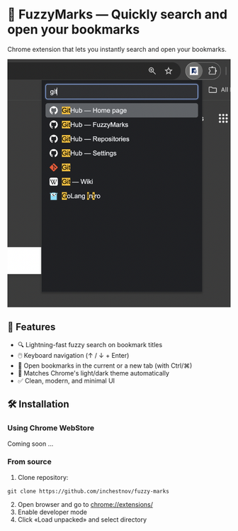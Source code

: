 # 🔖 FuzzyMarks — Quickly search and open your bookmarks

Chrome extension that lets you instantly search and open your bookmarks.

<p align="center" >
  <img src="screens/demo.png" alt="Searching" width="512">
</p>

## 🚀 Features

- 🔍 Lightning-fast fuzzy search on bookmark titles
- 🖱️ Keyboard navigation (↑ / ↓ + Enter)
- 📎 Open bookmarks in the current or a new tab (with Ctrl/⌘)
- 🎨 Matches Chrome's light/dark theme automatically
- ✅ Clean, modern, and minimal UI

## 🛠️ Installation

### Using Chrome WebStore
Coming soon ...

### From source
1. Clone repository:
```shell
git clone https://github.com/inchestnov/fuzzy-marks
```
2. Open browser and go to [chrome://extensions/](chrome://extensions/)
3. Enable developer mode
4. Click «Load unpacked» and select directory

